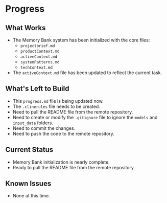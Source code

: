 # Progress

## What Works

-   The Memory Bank system has been initialized with the core files:
    -   `projectbrief.md`
    -   `productContext.md`
    -   `activeContext.md`
    -   `systemPatterns.md`
    -   `techContext.md`
-   The `activeContext.md` file has been updated to reflect the current task.

## What's Left to Build

-   This `progress.md` file is being updated now.
-   The `.clinerules` file needs to be created.
-   Need to pull the README file from the remote repository.
-   Need to create or modify the `.gitignore` file to ignore the `models` and `input_data` folders.
-   Need to commit the changes.
-   Need to push the code to the remote repository.

## Current Status

-   Memory Bank initialization is nearly complete.
-   Ready to pull the README file from the remote repository.

## Known Issues

-   None at this time.
